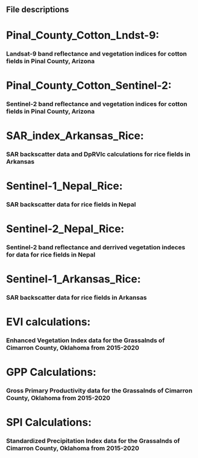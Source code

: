 ## File descriptions

# Pinal_County_Cotton_Lndst-9:
### Landsat-9 band reflectance and vegetation indices for cotton fields in Pinal County, Arizona


# Pinal_County_Cotton_Sentinel-2:
### Sentinel-2 band reflectance and vegetation indices for cotton fields in Pinal County, Arizona


# SAR_index_Arkansas_Rice:
### SAR backscatter data and DpRVIc calculations for rice fields in Arkansas


# Sentinel-1_Nepal_Rice:
### SAR backscatter data for rice fields in Nepal


# Sentinel-2_Nepal_Rice: 
### Sentinel-2 band reflectance and derrived vegetation indeces for data for rice fields in Nepal


# Sentinel-1_Arkansas_Rice: 
### SAR backscatter data for rice fields in Arkansas


# EVI calculations: 
### Enhanced Vegetation Index data for the Grassalnds of Cimarron County, Oklahoma from 2015-2020


# GPP Calculations: 
### Gross Primary Productivity data for the Grassalnds of Cimarron County, Oklahoma from 2015-2020


# SPI Calculations: 
### Standardized Precipitation Index data for the Grassalnds of Cimarron County, Oklahoma from 2015-2020
